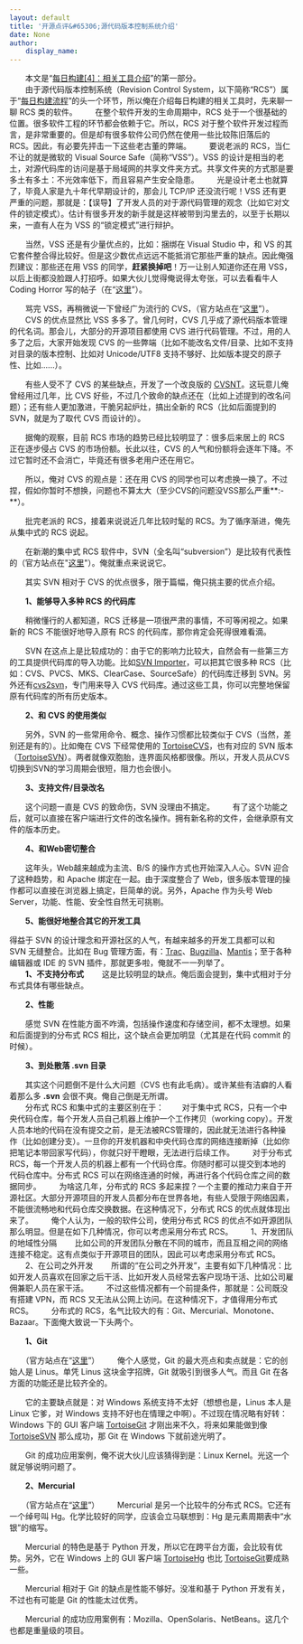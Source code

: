 ```yaml
---
layout: default
title: '开源点评&#65306;源代码版本控制系统介绍'
date: None
author:
    display_name: 
---
```


　　本文是“[每日构建\[4\]：相关工具介绍](https://program-think.blogspot.com/2009/06/daily-build-4-tools.html)”的第一部分。  
　　由于源代码版本控制系统（Revision Control System，以下简称“RCS”）属于“[每日构建流程](https://program-think.blogspot.com/2009/02/daily-build-3-proces.html)”的头一个环节，所以俺在介绍每日构建的相关工具时，先来聊一聊 RCS 类的软件。 　　在整个软件开发的生命周期中，RCS 处于一个很基础的位置。很多软件工程的环节都会依赖于它。所以，RCS 对于整个软件开发过程而言，是非常重要的。但是却有很多软件公司仍然在使用一些比较陈旧落后的 RCS。因此，有必要先抨击一下这些老古董的弊端。 　　要说老派的 RCS，当仁不让的就是微软的 Visual Source Safe（简称“VSS”）。VSS 的设计是相当的老土，对源代码库的访问是基于局域网的共享文件夹方式。共享文件夹的方式那是要多土有多土：不光效率低下，而且容易产生安全隐患。 　　光是设计老土也就算了，毕竟人家是九十年代早期设计的，那会儿 TCP/IP 还没流行呢！VSS 还有更严重的问题，那就是：【误导】了开发人员的对于源代码管理的观念（比如它对文件的锁定模式）。估计有很多开发的新手就是这样被带到沟里去的，以至于长期以来，一直有人在为 VSS 的“锁定模式”进行辩护。

　　当然，VSS 还是有少量优点的，比如：捆绑在 Visual Studio 中，和 VS 的其它套件整合得比较好。但是这少数优点远远不能抵消它那些严重的缺点。因此俺强烈建议：那些还在用 VSS 的同学，**赶紧换掉吧**！万一让别人知道你还在用 VSS，以后上街都没脸跟人打招呼。如果大伙儿觉得俺说得太夸张，可以去看看牛人 Coding Horror 写的帖子（在“[这里](http://www.codinghorror.com/blog/archives/000660.html)”）。

  
　　骂完 VSS，再稍微说一下曾经广为流行的 CVS，（官方站点在“[这里](http://www.nongnu.org/cvs)”）。 　　CVS 的优点显然比 VSS 多多了。曾几何时，CVS 几乎成了源代码版本管理的代名词。那会儿，大部分的开源项目都使用 CVS 进行代码管理。不过，用的人多了之后，大家开始发现 CVS 的一些弊端（比如不能改名文件/目录、比如不支持对目录的版本控制、比如对 Unicode/UTF8 支持不够好、比如版本提交的原子性、比如......）。

　　有些人受不了 CVS 的某些缺点，开发了一个改良版的 [CVSNT](http://cvsnt.org/)。这玩意儿俺曾经用过几年，比 CVS 好些，不过几个致命的缺点还在（比如上述提到的改名问题）；还有些人更加激进，干脆另起炉灶，搞出全新的 RCS（比如后面提到的 SVN，就是为了取代 CVS 而设计的）。

　　据俺的观察，目前 RCS 市场的趋势已经比较明显了：很多后来居上的 RCS 正在逐步侵占 CVS 的市场份额。长此以往，CVS 的人气和份额将会逐年下降。不过它暂时还不会消亡，毕竟还有很多老用户还在用它。

　　所以，俺对 CVS 的观点是：还在用 CVS 的同学也可以考虑换一换了。不过捏，假如你暂时不想换，问题也不算太大（至少CVS的问题没VSS那么严重**:-**）。

　　批完老派的 RCS，接着来说说近几年比较时髦的 RCS。为了循序渐进，俺先从集中式的 RCS 说起。

　　在新潮的集中式 RCS 软件中，SVN（全名叫“subversion”）是比较有代表性的（官方站点在"[这里](http://subversion.tigris.org/)"）。俺就重点来说说它。

　　其实 SVN 相对于 CVS 的优点很多，限于篇幅，俺只挑主要的优点介绍。

　　**1、能够导入多种 RCS 的代码库**

　　稍微懂行的人都知道，RCS 迁移是一项很严肃的事情，不可等闲视之。如果新的 RCS 不能很好地导入原有 RCS 的代码库，那你肯定会死得很难看滴。

　　SVN 在这点上是比较成功的：由于它的影响力比较大，自然会有一些第三方的工具提供代码库的导入功能。比如[SVN Importer](http://www.subversionary.org/projects/svnimporter)，可以把其它很多种 RCS（比如：CVS、PVCS、MKS、ClearCase、SourceSafe）的代码库迁移到 SVN。另外还有[cvs2svn](http://cvs2svn.tigris.org/)，专门用来导入 CVS 代码库。通过这些工具，你可以完整地保留原有代码库的所有历史版本。

　　**2、和 CVS 的使用类似**

  
　　另外，SVN 的一些常用命令、概念、操作习惯都比较类似于 CVS（当然，差别还是有的）。比如俺在 CVS 下经常使用的 [TortoiseCVS](http://www.tortoisecvs.org/)，也有对应的 SVN 版本（[TortoiseSVN](http://tortoisesvn.tigris.org/)）。两者就像双胞胎，连界面风格都很像。所以，开发人员从CVS切换到SVN的学习周期会很短，阻力也会很小。

　　**3、支持文件/目录改名**

　　这个问题一直是 CVS 的致命伤，SVN 没理由不搞定。 　　有了这个功能之后，就可以直接在客户端进行文件的改名操作。拥有新名称的文件，会继承原有文件的版本历史。

　　**4、和Web密切整合**

　　这年头，Web越来越成为主流、B/S 的操作方式也开始深入人心。SVN 迎合了这种趋势，和 Apache 绑定在一起。由于深度整合了 Web，很多版本管理的操作都可以直接在浏览器上搞定，巨简单的说。另外，Apache 作为头号 Web Server，功能、性能、安全性自然无可挑剔。

　　**5、能很好地整合其它的开发工具**

  
得益于 SVN 的设计理念和开源社区的人气，有越来越多的开发工具都可以和 SVN 无缝整合。比如在 Bug 管理方面，有：[Trac](http://trac.edgewall.org/)、[Bugzilla](http://www.bugzilla.org/)、[Mantis](http://www.mantisbt.org/)；至于各种编辑器或 IDE 的 SVN 插件，那就更多啦，俺就不一一列举了。  
　　**1、不支持分布式** 　　这是比较明显的缺点。俺后面会提到，集中式相对于分布式具体有哪些缺点。

　　**2、性能**

　　感觉 SVN 在性能方面不咋滴，包括操作速度和存储空间，都不太理想。如果和后面提到的分布式 RCS 相比，这个缺点会更加明显（尤其是在代码 commit 的时候）。

　　**3、到处散落 .svn 目录**

  
　　其实这个问题倒不是什么大问题（CVS 也有此毛病）。或许某些有洁癖的人看着那么多 **.svn** 会很不爽。俺自己倒是无所谓。  
　　分布式 RCS 和集中式的主要区别在于： 　　对于集中式 RCS，只有一个中央代码仓库，每个开发人员自己机器上维护一个工作拷贝（working copy）。开发人员本地的代码在没有提交之前，是无法被RCS管理的，因此就无法进行各种操作（比如创建分支）。一旦你的开发机器和中央代码仓库的网络连接断掉（比如你把笔记本带回家写代码），你就只好干瞪眼，无法进行后续工作。 　　对于分布式 RCS，每一个开发人员的机器上都有一个代码仓库。你随时都可以提交到本地的代码仓库中。分布式 RCS 可以在网络连通的时候，再进行各个代码仓库之间的数据同步。 　　为啥这几年，分布式的 RCS 多起来捏？一个主要的推动力来自于开源社区。大部分开源项目的开发人员都分布在世界各地，有些人受限于网络因素，不能很流畅地和代码仓库交换数据。在这种情况下，分布式 RCS 的优点就体现出来了。 　　俺个人认为，一般的软件公司，使用分布式 RCS 的优点不如开源团队那么明显。但是在如下几种情况，你可以考虑采用分布式 RCS。 　　1、开发团队的地域性分隔 　　比如公司的开发团队分散在不同的城市，而且互相之间的网络连接不稳定。这有点类似于开源项目的团队，因此可以考虑采用分布式 RCS。 　　2、在公司之外开发 　　所谓的“在公司之外开发”，主要有如下几种情况：比如开发人员喜欢在回家之后干活、比如开发人员经常去客户现场干活、比如公司雇佣兼职人员在家干活。 　　不过这些情况都有一个前提条件，那就是：公司既没有搭建 VPN，而 RCS 又无法从公网上访问。在这种情况下，才值得用分布式 RCS。 　　分布式的 RCS，名气比较大的有：Git、Mercurial、Monotone、Bazaar。下面俺大致说一下头两个。

　　**1、Git**

  
　　（官方站点在“[这里](http://git-scm.com/)”） 　　俺个人感觉，Git 的最大亮点和卖点就是：它的创始人是 Linus。单凭 Linus 这块金字招牌，Git 就吸引到很多人气。而且 Git 在各方面的功能还是比较齐全的。

　　它的主要缺点就是：对 Windows 系统支持不太好（想想也是，Linus 本人是 Linux 它爹，对 Windows 支持不好也在情理之中啊）。不过现在情况略有好转：Windows 下的 GUI 客户端 [TortoiseGit](http://code.google.com/p/tortoisegit/) 才刚出来不久，将来如果能做到像 [TortoiseSVN](http://tortoisesvn.tigris.org/) 那么成功，那 Git 在 Windows 下就前途光明了。

　　Git 的成功应用案例，俺不说大伙儿应该猜得到是：Linux Kernel。光这一个就足够说明问题了。

　　**2、Mercurial**

  
　　（官方站点在“[这里](http://www.selenic.com/mercurial/)”） 　　Mercurial 是另一个比较牛的分布式 RCS。它还有一个绰号叫 Hg。化学比较好的同学，应该会立马联想到：Hg 是元素周期表中“水银”的缩写。

　　Mercurial 的特色是基于 Python 开发，所以它在跨平台方面，会比较有优势。另外，它在 Windows 上的 GUI 客户端 [TortoiseHg](http://tortoisehg.sourceforge.net/) 也比 [TortoiseGit](http://code.google.com/p/tortoisegit/)要成熟一些。

　　Mercurial 相对于 Git 的缺点是性能不够好。没准和基于 Python 开发有关，不过也有可能是 Git 的性能太过优秀。

　　Mercurial 的成功应用案例有：Mozilla、OpenSolaris、NetBeans。这几个也都是重量级的项目。


